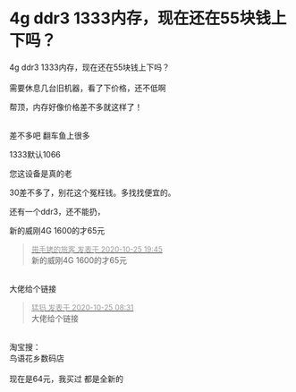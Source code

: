 # 4g ddr3 1333内存，现在还在55块钱上下吗？


4g ddr3 1333内存，现在还在55块钱上下吗？<br />
<br />
需要休息几台旧机器，看了下价格，还不低啊

帮顶，内存好像价格差不多就这样了！<br />
<br />
<img src="static/image/smiley/default/lol.gif" smilieid="12" border="0" alt="" /><img src="static/image/smiley/default/lol.gif" smilieid="12" border="0" alt="" /><img src="static/image/smiley/default/lol.gif" smilieid="12" border="0" alt="" />

差不多吧 翻车鱼上很多<img id="aimg_Y46VF" onclick="zoom(this, this.src, 0, 0, 0)" class="zoom" src="https://cdn.jsdelivr.net/gh/hishis/forum-master/public/images/patch.gif" onmouseover="img_onmouseoverfunc(this)" onload="thumbImg(this)" border="0" alt="" />

1333默认1066

您这设备是真的老<img id="aimg_Viopq" onclick="zoom(this, this.src, 0, 0, 0)" class="zoom" src="https://cdn.jsdelivr.net/gh/hishis/forum-master/public/images/patch.gif" onmouseover="img_onmouseoverfunc(this)" onload="thumbImg(this)" border="0" alt="" />

30差不多了，别花这个冤枉钱。多找找便宜的。<img src="static/image/smiley/default/lol.gif" smilieid="12" border="0" alt="" />

还有一个ddr3，还不能扔，

新的威刚4G 1600的才65元

<div class="quote"><blockquote><font size="2"><a href="https://www.hostloc.com/forum.php?mod=redirect&amp;goto=findpost&amp;pid=9350982&amp;ptid=758341" target="_blank"><font color="#999999">带手铐的旅客 发表于 2020-10-25 19:45</font></a></font><br />
新的威刚4G 1600的才65元</blockquote></div><br />
大佬给个链接

<div class="quote"><blockquote><font size="2"><a href="https://www.hostloc.com/forum.php?mod=redirect&amp;goto=findpost&amp;pid=9351163&amp;ptid=758341" target="_blank"><font color="#999999">猛犸 发表于 2020-10-25 08:31</font></a></font><br />
大佬给个链接</blockquote></div><br />
淘宝搜：<br />
鸟语花乡数码店<br />
<br />
现在是64元，我买过 都是全新的
